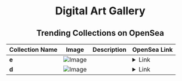 <div align="center">

# Digital Art Gallery

## Trending Collections on OpenSea

| Collection Name                       | Image                                                                                     | Description                       | OpenSea Link                                                                                          |
|---------------------------------------|-------------------------------------------------------------------------------------------|-----------------------------------|--------------------------------------------------------------------------------------------------------|
| **e** | ![Image](https://i.seadn.io/s/raw/files/c676806d15f0323d62dcb798149c2c94.png?w=500&auto=format?w=200&auto=format) |  | <details><summary>Link</summary>[e](https://opensea.io/collection/e-1153)</details> |
| **d** | ![Image](https://i.seadn.io/s/raw/files/fde264cc61b5d929e388954a2905774e.png?w=500&auto=format?w=200&auto=format) |  | <details><summary>Link</summary>[d](https://opensea.io/collection/d-1549)</details> |

</div>